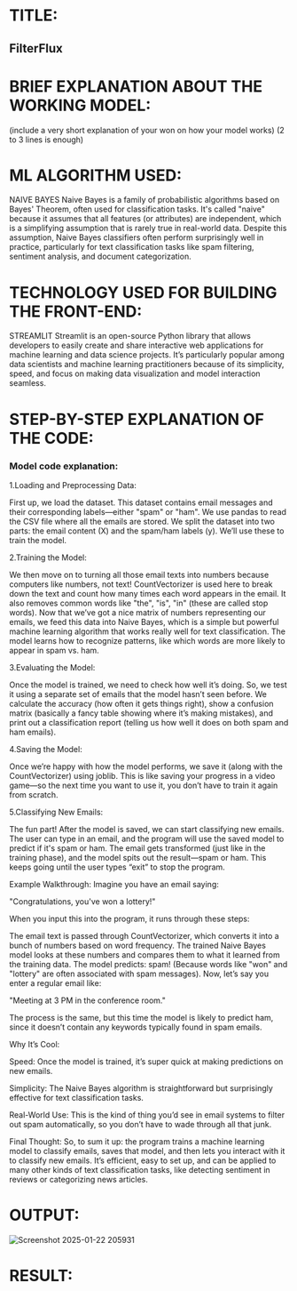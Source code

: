 # TITLE:
## FilterFlux

# BRIEF EXPLANATION ABOUT THE WORKING MODEL:
(include a very short explanation of your won on how your model works)
(2 to 3 lines is enough)

# ML ALGORITHM USED:
NAIVE BAYES
Naive Bayes is a family of probabilistic algorithms based on Bayes' Theorem, often used for classification tasks. It's called "naive" because it assumes that all features (or attributes) are independent, which is a simplifying assumption that is rarely true in real-world data. Despite this assumption, Naive Bayes classifiers often perform surprisingly well in practice, particularly for text classification tasks like spam filtering, sentiment analysis, and document categorization.
# TECHNOLOGY USED FOR BUILDING THE FRONT-END:
STREAMLIT
Streamlit is an open-source Python library that allows developers to easily create and share interactive web applications for machine learning and data science projects. It’s particularly popular among data scientists and machine learning practitioners because of its simplicity, speed, and focus on making data visualization and model interaction seamless.

# STEP-BY-STEP EXPLANATION OF THE CODE:
### Model code explanation:
1.Loading and Preprocessing Data:

First up, we load the dataset. This dataset contains email messages and their corresponding labels—either "spam" or "ham".
We use pandas to read the CSV file where all the emails are stored.
We split the dataset into two parts: the email content (X) and the spam/ham labels (y). We’ll use these to train the model.

2.Training the Model:

We then move on to turning all those email texts into numbers because computers like numbers, not text!
CountVectorizer is used here to break down the text and count how many times each word appears in the email. It also removes common words like "the", "is", "in" (these are called stop words).
Now that we’ve got a nice matrix of numbers representing our emails, we feed this data into Naive Bayes, which is a simple but powerful machine learning algorithm that works really well for text classification.
The model learns how to recognize patterns, like which words are more likely to appear in spam vs. ham.

3.Evaluating the Model:

Once the model is trained, we need to check how well it’s doing. So, we test it using a separate set of emails that the model hasn’t seen before.
We calculate the accuracy (how often it gets things right), show a confusion matrix (basically a fancy table showing where it’s making mistakes), and print out a classification report (telling us how well it does on both spam and ham emails).

4.Saving the Model:

Once we’re happy with how the model performs, we save it (along with the CountVectorizer) using joblib. This is like saving your progress in a video game—so the next time you want to use it, you don’t have to train it again from scratch.

5.Classifying New Emails:

The fun part! After the model is saved, we can start classifying new emails.
The user can type in an email, and the program will use the saved model to predict if it's spam or ham.
The email gets transformed (just like in the training phase), and the model spits out the result—spam or ham.
This keeps going until the user types “exit” to stop the program.

Example Walkthrough:
Imagine you have an email saying:

"Congratulations, you've won a lottery!"

When you input this into the program, it runs through these steps:

The email text is passed through CountVectorizer, which converts it into a bunch of numbers based on word frequency.
The trained Naive Bayes model looks at these numbers and compares them to what it learned from the training data.
The model predicts: spam! (Because words like "won" and "lottery" are often associated with spam messages).
Now, let’s say you enter a regular email like:

"Meeting at 3 PM in the conference room."

The process is the same, but this time the model is likely to predict ham, since it doesn’t contain any keywords typically found in spam emails.

Why It’s Cool:

Speed: Once the model is trained, it’s super quick at making predictions on new emails.

Simplicity: The Naive Bayes algorithm is straightforward but surprisingly effective for text classification tasks.

Real-World Use: This is the kind of thing you’d see in email systems to filter out spam automatically, so you don’t have to wade through all that junk.

Final Thought:
So, to sum it up: the program trains a machine learning model to classify emails, saves that model, and then lets you interact with it to classify new emails. It’s efficient, easy to set up, and can be applied to many other kinds of text classification tasks, like detecting sentiment in reviews or categorizing news articles.

# OUTPUT:
![Screenshot 2025-01-22 205931](https://github.com/user-attachments/assets/26ace7e6-a99e-4c52-b4fb-5b58763c24ff)

# RESULT:
